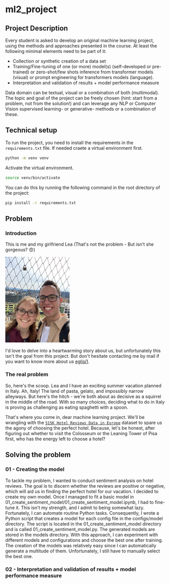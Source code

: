 # ml2_project

## Project Description

Every student is asked to develop an original machine learning project, using the methods and approaches presented in the course. At least the following minimal elements need to be part of it:

* Collection or synthetic creation of a data set
* Training/Fine-tuning of one (or more) model(s) (self-developed or pre-trained) or zero-shot/few shots inference from transformer models (visual) or prompt engineering for transformers models (language).
* Interpretation and validation of results + model performance measure

Data domain can be textual, visual or a combination of both (multimodal). The topic and goal of the project can be freely chosen (hint: start from a problem, not from the solution!) and can leverage any NLP or Computer Vision supervised learning- or generative- methods or a combination of these.

## Technical setup

To run the project, you need to install the requirements in the `requirements.txt` file.
If needed craete a virtual environment first.

```bash
python -m venv venv
```

Activate the virtual environment.

```bash
source venv/bin/activate
```

You can do this by running the following command in the root directory of the project:

```bash
pip install -r requirements.txt
```

## Problem

### Introduction

This is me and my girlfriend Lea (That's not the problem - But isn't she gorgeous? 😍)

<img src="resources/cuteness_overflow.jpeg"  width="40%" height="40%">

I'd love to delve into a heartwarming story about us, but unfortunately this isn't the goal from this project. But don't hesitate contacting me by mail if you want to know more about us [eglisi1](mailto:<eglisi1@students.zhaw.ch>).

### The real problem

So, here's the scoop. Lea and I have an exciting summer vacation planned in Italy. Ah, Italy! The land of pasta, gelato, and impossibly narrow alleyways. But here's the hitch - we're both about as decisive as a squirrel in the middle of the road. With so many choices, deciding what to do in Italy is proving as challenging as eating spaghetti with a spoon.

That's where you come in, dear machine learning project. We'll be wrangling with the [`515K Hotel Reviews Data in Europe`](https://www.kaggle.com/datasets/jiashenliu/515k-hotel-reviews-data-in-europe) dataset to spare us the agony of choosing the perfect hotel. Because, let's be honest, after figuring out whether to visit the Colosseum or the Leaning Tower of Pisa first, who has the energy left to choose a hotel?

## Solving the problem

### 01 - Creating the model

To tackle my problem, I wanted to conduct sentiment analysis on hotel reviews. The goal is to discern whether the reviews are positive or negative, which will aid us in finding the perfect hotel for our vacation.
I decided to create my own model. Once I managed to fit a basic model in 01_create_sentiment_model/01_create_sentiment_model.ipynb, I had to fine-tune it. This isn't my strength, and I admit to being somewhat lazy. Fortunately, I can automate routine Python tasks.
Consequently, I wrote a Python script that creates a model for each config file in the configs/model directory. The script is located in the 01_create_sentiment_model directory and is called 01_create_sentiment_model.py. The generated models are stored in the models directory.
With this approach, I can experiment with different models and configurations and choose the best one after training. The creation of the models was relatively easy since I can automatically generate a multitude of them. Unfortunately, I still have to manually select the best one.

### 02 - Interpretation and validation of results + model performance measure

